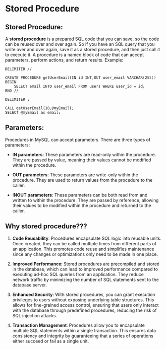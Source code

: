 # Stored Procedure

## Stored Procedure:
A **stored procedure** is a prepared SQL code that you can save, so the code can be reused over and over again.
So if you have an SQL query that you write over and over again, save it as a stored procedure, and then just call it to execute it.
A procedure is a named block of code that can accept parameters, perform actions, and return results.
Example:
```
DELIMITER //

CREATE PROCEDURE getUserEmail(IN id INT,OUT user_email VARCHAR(255))
BEGIN
    SELECT email INTO user_email FROM users WHERE user_id = id;
END //

DELIMITER ;

CALL getUserEmail(10,@myEmail);
SELECT @myEmail as email;
```

## Parameters:
Procedures in MySQL can accept parameters. There are three types of parameters:
- **IN parameters**: These parameters are read-only within the procedure. They are passed by value, meaning their values cannot be modified within the procedure.

- **OUT parameters**: These parameters are write-only within the procedure. They are used to return values from the procedure to the caller.

- **INOUT parameters**: These parameters can be both read from and written to within the procedure. They are passed by reference, allowing their values to be modified within the procedure and returned to the caller.

## Why stored procedure???
1. **Code Reusability**: Procedures encapsulate SQL logic into reusable units. Once created, they can be called multiple times from different parts of an application. This promotes code reuse and simplifies maintenance since any changes or optimizations only need to be made in one place.

2. **Improved Performance**: Stored procedures are precompiled and stored in the database, which can lead to improved performance compared to executing ad-hoc SQL queries from an application. They reduce network traffic by minimizing the number of SQL statements sent to the database server.

3. **Enhanced Security**: With stored procedures, you can grant execution privileges to users without exposing underlying table structures. This allows for fine-grained access control, ensuring that users only interact with the database through predefined procedures, reducing the risk of SQL injection attacks.

4. **Transaction Management**: Procedures allow you to encapsulate multiple SQL statements within a single transaction. This ensures data consistency and integrity by guaranteeing that a series of operations either succeed or fail as a single unit.

